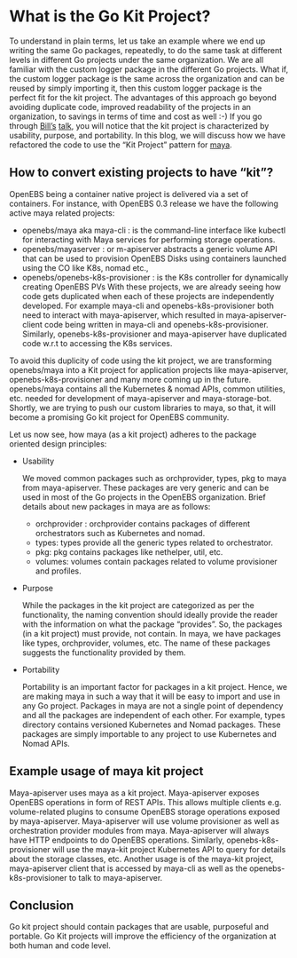 # What is the Go Kit Project?
To understand in plain terms, let us take an example where we end up writing the same Go packages, repeatedly, to do the same task at different levels in different Go projects under the same organization. We are all familiar with the custom logger package in the different Go projects.
What if, the custom logger package is the same across the organization and can be reused by simply importing it, then this custom logger package is the perfect fit for the kit project. The advantages of this approach go beyond avoiding duplicate code, improved readability of the projects in an organization, to savings in terms of time and cost as well :-)
If you go through [Bill’s](https://twitter.com/goinggodotnet) [talk](https://youtu.be/spKM5CyBwJA?list=PLFjrjdmBd0CoclkJ_JdBET5fzz4u0SELZ), you will notice that the kit project is characterized by usability, purpose, and portability. In this blog, we will discuss how we have refactored the code to use the “Kit Project” pattern for [maya](https://github.com/openebs/maya).

## How to convert existing projects to have “kit”?
OpenEBS being a container native project is delivered via a set of containers. For instance, with OpenEBS 0.3 release we have the following active maya related projects:

* openebs/maya aka maya-cli : is the command-line interface like kubectl for interacting with Maya services for performing storage operations.
* openebs/mayaserver : or m-apiserver abstracts a generic volume API that can be used to provision OpenEBS Disks using containers launched using the CO like K8s, nomad etc.,
* openebs/openebs-k8s-provisioner : is the K8s controller for dynamically creating OpenEBS PVs
With these projects, we are already seeing how code gets duplicated when each of these projects are independently developed. For example maya-cli and openebs-k8s-provisioner both need to interact with maya-apiserver, which resulted in maya-apiserver-client code being written in maya-cli and openebs-k8s-provisioner. Similarly, openebs-k8s-provisioner and maya-apiserver have duplicated code w.r.t to accessing the K8s services.

To avoid this duplicity of code using the kit project, we are transforming openebs/maya into a Kit project for application projects like maya-apiserver, openebs-k8s-provisioner and many more coming up in the future. openebs/maya contains all the Kubernetes & nomad APIs, common utilities, etc. needed for development of maya-apiserver and maya-storage-bot. Shortly, we are trying to push our custom libraries to maya, so that, it will become a promising Go kit project for OpenEBS community.

Let us now see, how maya (as a kit project) adheres to the package oriented design principles:

- Usability

    We moved common packages such as orchprovider, types, pkg to maya from maya-apiserver. These packages are very generic and can be used in most of the Go projects in the OpenEBS organization. Brief details about new packages in maya are as follows:
   *  orchprovider : orchprovider contains packages of different orchestrators such as Kubernetes and nomad.
   *  types: types provide all the generic types related to orchestrator.
   *  pkg: pkg contains packages like nethelper, util, etc.
   *  volumes: volumes contain packages related to volume provisioner and profiles.

- Purpose

    While the packages in the kit project are categorized as per the functionality, the naming convention should ideally provide the reader with the information on what the package “provides”. So, the packages (in a kit project) must provide, not contain. In maya, we have packages like types, orchprovider, volumes, etc. The name of these packages suggests the functionality provided by them.

- Portability

    Portability is an important factor for packages in a kit project. Hence, we are making maya in such a way that it will be easy to import and use in any Go project. Packages in maya are not a single point of dependency and all the packages are independent of each other. For example, types directory contains versioned Kubernetes and Nomad packages. These packages are simply importable to any project to use Kubernetes and Nomad APIs.

## Example usage of maya kit project
Maya-apiserver uses maya as a kit project. Maya-apiserver exposes OpenEBS operations in form of REST APIs. This allows multiple clients e.g. volume-related plugins to consume OpenEBS storage operations exposed by maya-apiserver. Maya-apiserver will use volume provisioner as well as orchestration provider modules from maya. Maya-apiserver will always have HTTP endpoints to do OpenEBS operations.
Similarly, openebs-k8s-provisioner will use the maya-kit project Kubernetes API to query for details about the storage classes, etc.
Another usage is of the maya-kit project, maya-apiserver client that is accessed by maya-cli as well as the openebs-k8s-provisioner to talk to maya-apiserver.

## Conclusion
Go kit project should contain packages that are usable, purposeful and portable. Go Kit projects will improve the efficiency of the organization at both human and code level.
